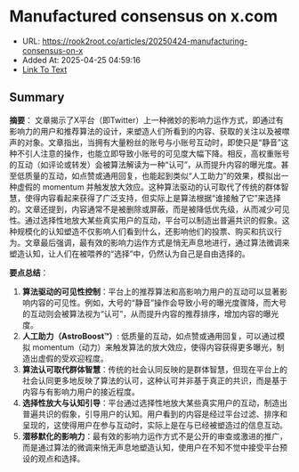 # Manufactured consensus on x.com
- URL: https://rook2root.co/articles/20250424-manufacturing-consensus-on-x
- Added At: 2025-04-25 04:59:16
- [Link To Text](2025-04-25-manufactured-consensus-on-x.com_raw.md)

## Summary
**摘要**：
文章揭示了X平台（即Twitter）上一种微妙的影响力运作方式，即通过有影响力的用户和推荐算法的设计，来塑造人们所看到的内容、获取的关注以及被噤声的对象。文章指出，当拥有大量粉丝的账号与小账号互动时，即使只是“静音”这种不引人注意的操作，也能立即导致小账号的可见度大幅下降。相反，高权重账号的互动（如评论或转发）会被算法解读为一种“认可”，从而提升内容的曝光度。甚至低质量的互动，如点赞或通用回复，也能起到类似“人工助力”的效果，模拟出一种虚假的 momentum 并触发放大效应。这种算法驱动的认可取代了传统的群体智慧，使得内容看起来获得了广泛支持，但实际上是算法根据“谁接触了它”来选择的。文章还提到，内容通常不是被删除或屏蔽，而是被降低优先级，从而减少可见性。通过选择性地放大某些真实用户的互动，平台可以制造出普遍共识的假象。这种规模化的认知塑造不仅影响人们看到什么，还影响他们的投票、购买和抗议行为。文章最后强调，最有效的影响力运作方式是悄无声息地进行，通过算法微调来塑造认知，让人们在被喂养的“选择”中，仍然认为自己是自由选择的。

**要点总结**：
1.  **算法驱动的可见性控制**：平台上的推荐算法和高影响力用户的互动可以显著影响内容的可见性。例如，大号的“静音”操作会导致小号的曝光度骤降，而大号的互动则会被算法视为“认可”，从而提升内容的推荐排序，增加内容的曝光度。
2.  **人工助力（AstroBoost™）**: 低质量的互动，如点赞或通用回复，可以通过模拟 momentum（动力）来触发算法的放大效应，使得内容获得更多曝光，制造出虚假的受欢迎程度。
3.  **算法认可取代群体智慧**：传统的社会认同反映的是群体智慧，但现在平台上的社会认同更多地反映了算法的认可，这种认可并非基于真正的共识，而是基于内容与有影响力用户的接近程度。
4.  **选择性放大与认知引导**：平台通过选择性地放大某些真实用户的互动，制造出普遍共识的假象，引导用户的认知。用户看到的内容是经过平台过滤、排序和呈现的，这使得用户在参与互动时，实际上是在与已经被塑造过的信息互动。
5.  **潜移默化的影响力**：最有效的影响力运作方式不是公开的审查或激进的推广，而是通过算法的微调来悄无声息地塑造认知，使用户在不知不觉中接受平台预设的观点和选择。
